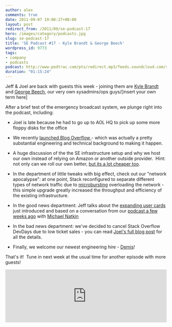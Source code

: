 ```yaml
---
author: alex
comments: true
date: 2011-09-07 19:00:27+00:00
layout: post
redirect_from: /2011/09/se-podcast-17
hero: /images/category/podcasts.jpg
slug: se-podcast-17
title: 'SE Podcast #17 - Kyle Brandt & George Beech'
wordpress_id: 9773
tags:
- company
- podcasts
podcast: http://www.podtrac.com/pts/redirect.mp3/feeds.soundcloud.com/stream/22802616-stack-exchange-stack-exchange-podcast-17.mp3
duration: "01:15:24"
---
```


Jeff & Joel are back with guests this week - joining them are [Kyle Brandt](http://serverfault.com/users/2561/kyle-brandt) and [George Beech](http://serverfault.com/users/5880/zypher), our very own sysadmins/ops guys/[insert your own term here]

After a brief test of the emergency broadcast system, we plunge right into the podcast, including:



	
  * Joel is late because he had to go up to AOL HQ to pick up some more floppy disks for the office

	
  * We recently [launched Blog Overflow ](http://blog.stackoverflow.com/2011/06/blog-overflow/)- which was actually a pretty substantial engineering and technical background to making it happen.

	
  * A huge discussion of the the SE infrastructure setup and why we host our own instead of relying on Amazon or another outside provider.  Hint: not only can we roll our own better, [but its a lot cheaper too](http://meta.stackoverflow.com/questions/73969/what-would-stack-exchanges-yearly-expenses-be-if-it-were-to-be-using-a-third-par/73978#73978).

	
  * In the department of little tweaks with big effect, check out our "network apocalypse": at one point, Stack reconfigured to separate different types of network traffic due to [microbursting](http://blog.serverfault.com/post/per-second-measurements-dont-cut-it/) overloading the network - this simple upgrade greatly increased the throughput and efficiency of the existing infrastructure.

	
  * In the good news department: Jeff talks about the [expanding user cards](http://blog.stackoverflow.com/2011/09/expanding-user-cards/) just introduced and based on a conversation from our [podcast a few weeks ago](http://blog.stackoverflow.com/2011/08/se-podcast-15/) with [Michael Natkin](http://cooking.stackexchange.com/users/1393/michael-at-herbivoracious)

	
  * In the bad news department: we've decided to cancel Stack Overflow DevDays due to low ticket sales - you can read [Joel's full blog post](http://blog.stackoverflow.com/2011/09/devdays-2011-is-cancelled/) for all the details.

	
  * Finally, we welcome our newest engineering hire - [Demis](http://stackoverflow.com/users/85785/mythz)!


That's it!  Tune in next week at the usual time for another episode with more guests!


<iframe width="100%" height="166" scrolling="no" frameborder="no" src="https://w.soundcloud.com/player/?url=https%3A//api.soundcloud.com/tracks/22802616&amp;color=ff5500&amp;auto_play=false&amp;hide_related=false&amp;show_comments=true&amp;show_user=true&amp;show_reposts=false"></iframe>